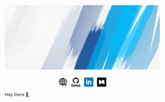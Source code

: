 # [![Macharia Muguku](banner.png)](http://www.muguku.co.ke/)

<p align='center'>
<a href="http://www.muguku.co.ke/"><img height="30" width="30" src="www.jpg"></a>&nbsp;&nbsp;
<a href="https://github.com/machariamuguku"><img height="30" width="30" src="github.svg"></a>&nbsp;&nbsp;
<a href="https://www.linkedin.com/in/machariamuguku/"><img height="30" width="30" src="linkedin.png"></a>&nbsp;&nbsp;
<a href="https://medium.com/@iMash"><img height="30" width="30" src="medium.png"></a>
</p>

Hey there 👋,
